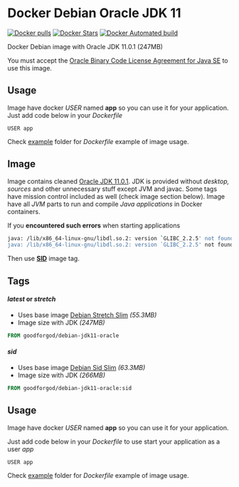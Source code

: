 # Docker Debian Oracle JDK 11

[![Docker pulls](https://img.shields.io/docker/pulls/goodforgod/debian-jdk10-oracle.svg)](https://registry.hub.docker.com/v2/repositories/goodforgod/debian-jdk10-oracle/)
[![Docker Stars](https://img.shields.io/docker/stars/goodforgod/debian-jdk10-oracle.svg)](https://registry.hub.docker.com/v2/repositories/goodforgod/debian-jdk10-oracle/)
[![Docker Automated build](https://img.shields.io/docker/automated/goodforgod/debian-jdk10-oracle.svg?maxAge=31536000)](https://registry.hub.docker.com/v2/repositories/goodforgod/debian-jdk10-oracle/)

Docker Debian image with Oracle JDK 11.0.1 (247MB)

You must accept the [Oracle Binary Code License Agreement for Java SE](http://www.oracle.com/technetwork/java/javase/terms/license/index.html) to use this image.

## Usage

Image have docker *USER* named **app** so you can use it for your application.
Just add code below in your *Dockerfile*
```
USER app
```

Check [example](https://github.com/GoodforGod/https://github.com/GoodforGod/docker-debian-jre10server-oracle/tree/master/example) folder for *Dockerfile* example of image usage.

## Image
Image contains cleaned [Oracle JDK 11.0.1](http://www.oracle.com/technetwork/java/javase/downloads/jdk10-downloads-4416644.html). 
JDK is provided without *desktop, sources* and other unnecessary stuff except JVM and javac. Some tags have mission control included as well (check image section below).
Image have all *JVM* parts to run and compile *Java applications* in Docker containers.

If you **encountered such errors** when starting applications
```bash
java: /lib/x86_64-linux-gnu/libdl.so.2: version `GLIBC_2.2.5' not found (required by /opt/java/jdk-11.0.1/bin/../lib/jli/libjli.so)
java: /lib/x86_64-linux-gnu/libdl.so.2: version `GLIBC_2.2.5' not found (required by /lib/x86_64-linux-gnu/libpam.so.0)
```
Then use [**SID**](#sid) image tag.

## Tags

#### *latest* or *stretch*
* Uses base image [Debian Stretch Slim](https://hub.docker.com/_/debian/) *(55.3MB)*
* Image size with JDK *(247MB)*

```dockerfile
FROM goodforgod/debian-jdk11-oracle
```

#### *sid*
* Uses base image [Debian Sid Slim](https://hub.docker.com/_/debian/) *(63.3MB)*
* Image size with JDK *(266MB)*

```dockerfile
FROM goodforgod/debian-jdk11-oracle:sid
```

## Usage
Image have docker *USER* named **app** so you can use it for your application.

Just add code below in your *Dockerfile* to use start your application as a user *app*
```
USER app
```

Check [example](https://github.com/GoodforGod/https://github.com/GoodforGod/docker-debian-jdk11-oracle/tree/master/example) folder for *Dockerfile* example of image usage.
